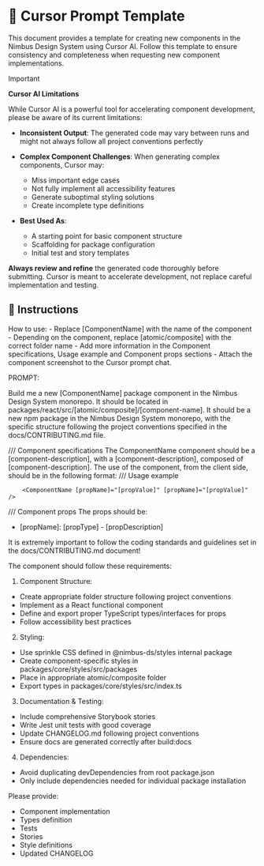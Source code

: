 # 🤖 Cursor Prompt Template

This document provides a template for creating new components in the Nimbus Design System using Cursor AI. Follow this template to ensure consistency and completeness when requesting new component implementations.

> [!IMPORTANT]
>
> **Cursor AI Limitations**
>
> While Cursor AI is a powerful tool for accelerating component development, please be aware of its current limitations:
>
> - **Inconsistent Output**: The generated code may vary between runs and might not always follow all project conventions perfectly
>
> - **Complex Component Challenges**: When generating complex components, Cursor may:
>
>   - Miss important edge cases
>   - Not fully implement all accessibility features
>   - Generate suboptimal styling solutions
>   - Create incomplete type definitions
>
> - **Best Used As**:
>   - A starting point for basic component structure
>   - Scaffolding for package configuration
>   - Initial test and story templates
>
> **Always review and refine** the generated code thoroughly before submitting. Cursor is meant to accelerate development, not replace careful implementation and testing.

## 📝 Instructions

How to use: - Replace [ComponentName] with the name of the component - Depending on the component, replace [atomic/composite] with the correct folder name - Add more information in the Component specifications, Usage example and Component props sections - Attach the component screenshot to the Cursor prompt chat.

PROMPT:

Build me a new [ComponentName] package component in the Nimbus Design System monorepo. It should be located in packages/react/src/[atomic/composite]/[component-name].
It should be a new npm package in the Nimbus Design System monorepo, with the specific structure following the project conventions specified in the docs/CONTRIBUTING.md file.

/// Component specifications
The ComponentName component should be a [component-description], with a [component-description], composed of [component-description].
The use of the component, from the client side, should be in the following format:
/// Usage example

```tsx
    <ComponentName [propName]="[propValue]" [propName]="[propValue]" />
```

/// Component props
The props should be:

- [propName]: [propType] - [propDescription]

It is extremely important to follow the coding standards and guidelines set in the docs/CONTRIBUTING.md document!

The component should follow these requirements:

1. Component Structure:

- Create appropriate folder structure following project conventions
- Implement as a React functional component
- Define and export proper TypeScript types/interfaces for props
- Follow accessibility best practices

2. Styling:

- Use sprinkle CSS defined in @nimbus-ds/styles internal package
- Create component-specific styles in packages/core/styles/src/packages
- Place in appropriate atomic/composite folder
- Export types in packages/core/styles/src/index.ts

3. Documentation & Testing:

- Include comprehensive Storybook stories
- Write Jest unit tests with good coverage
- Update CHANGELOG.md following project conventions
- Ensure docs are generated correctly after build:docs

4. Dependencies:

- Avoid duplicating devDependencies from root package.json
- Only include dependencies needed for individual package installation

Please provide:

- Component implementation
- Types definition
- Tests
- Stories
- Style definitions
- Updated CHANGELOG
